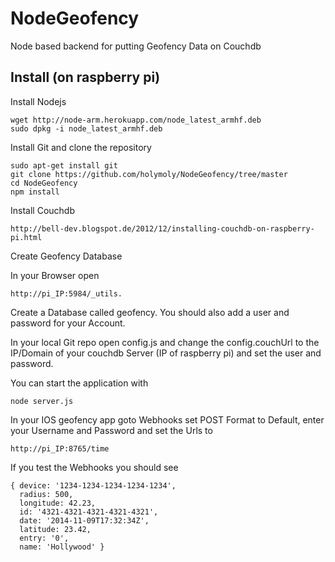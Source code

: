 NodeGeofency
============

Node based backend for putting Geofency Data on Couchdb

Install (on raspberry pi)
-------

Install Nodejs

```
wget http://node-arm.herokuapp.com/node_latest_armhf.deb 
sudo dpkg -i node_latest_armhf.deb
```

Install Git and clone the repository

```
sudo apt-get install git
git clone https://github.com/holymoly/NodeGeofency/tree/master
cd NodeGeofency
npm install
```

Install Couchdb
```
http://bell-dev.blogspot.de/2012/12/installing-couchdb-on-raspberry-pi.html
```

Create Geofency Database

In your Browser open 
```
http://pi_IP:5984/_utils.
```
Create a Database called geofency. You should also add a user and password for your Account.

In your local Git repo open config.js and change the config.couchUrl to the IP/Domain of your couchdb Server (IP of raspberry pi) and set the user and password.

You can start the application with 
```
node server.js
```

In your IOS geofency app goto Webhooks set POST Format to Default, enter your Username and Password and set the Urls to 
```
http://pi_IP:8765/time
```
If you test the Webhooks you should see
```
{ device: '1234-1234-1234-1234-1234',
  radius: 500,
  longitude: 42.23,
  id: '4321-4321-4321-4321-4321',
  date: '2014-11-09T17:32:34Z',
  latitude: 23.42,
  entry: '0',
  name: 'Hollywood' }
```
